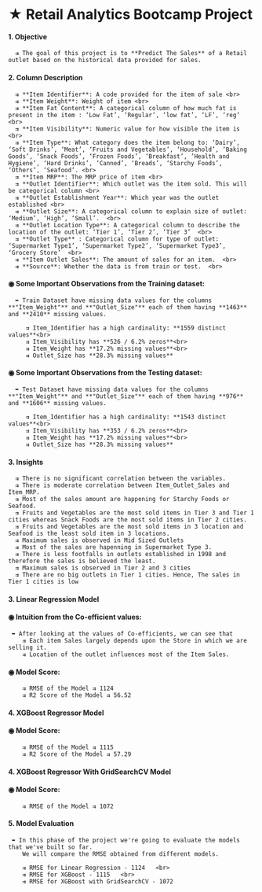 # ★ Retail Analytics Bootcamp Project

#### 1. Objective
      ⇉ The goal of this project is to **Predict The Sales** of a Retail outlet based on the historical data provided for sales.


#### 2. Column Description

      ⇉ **Item Identifier**: A code provided for the item of sale <br>
      ⇉ **Item Weight**: Weight of item <br>
      ⇉ **Item Fat Content**: A categorical column of how much fat is present in the item : ‘Low Fat’, ‘Regular’, ‘low fat’, ‘LF’, ‘reg’ <br>
      ⇉ **Item Visibility**: Numeric value for how visible the item is  <br> 
      ⇉ **Item Type**: What category does the item belong to: ‘Dairy’, ‘Soft Drinks’, ‘Meat’, ‘Fruits and Vegetables’, ‘Household’, ‘Baking Goods’, ‘Snack Foods’, ‘Frozen Foods’, ‘Breakfast’, ’Health and Hygiene’, ‘Hard Drinks’, ‘Canned’, ‘Breads’, ‘Starchy Foods’, ‘Others’, ‘Seafood’. <br>
      ⇉ **Item MRP**: The MRP price of item <br>
      ⇉ **Outlet Identifier**: Which outlet was the item sold. This will be categorical column <br>
      ⇉ **Outlet Establishment Year**: Which year was the outlet established <br>
      ⇉ **Outlet Size**: A categorical column to explain size of outlet: ‘Medium’, ‘High’, ‘Small’.  <br> 
      ⇉ **Outlet Location Type**: A categorical column to describe the location of the outlet: ‘Tier 1’, ‘Tier 2’, ‘Tier 3’  <br>
      ⇉ **Outlet Type** : Categorical column for type of outlet: ‘Supermarket Type1’, ‘Supermarket Type2’, ‘Supermarket Type3’, ‘Grocery Store’  <br>
      ⇉ **Item Outlet Sales**: The amount of sales for an item.  <br> 
      ⇉ **Source**: Whether the data is from train or test.  <br>
   
   
#### ◉ Some Important Observations from the Training dataset:

      ➥ Train Dataset have missing data values for the columns **"Item_Weight"** and **"Outlet_Size"** each of them having **1463** and **2410** missing values.

         ⇉ Item_Identifier has a high cardinality: **1559 distinct values**<br>
         ⇉ Item_Visibility has **526 / 6.2% zeros**<br>
         ⇉ Item_Weight has **17.2% missing values**<br>
         ⇉ Outlet_Size has **28.3% missing values**
   
   
#### ◉ Some Important Observations from the Testing dataset:

      ➥ Test Dataset have missing data values for the columns **"Item_Weight"** and **"Outlet_Size"** each of them having **976** and **1606** missing values.

         ⇉ Item_Identifier has a high cardinality: **1543 distinct values**<br>
         ⇉ Item_Visibility has **353 / 6.2% zeros**<br>
         ⇉ Item_Weight has **17.2% missing values**<br>
         ⇉ Outlet_Size has **28.3% missing values**
   
#### 3. Insights
      ⇉ There is no significant correlation between the variables.
      ⇉ There is moderate correlation between Item_Outlet_Sales and Item_MRP.
      ⇉ Most of the sales amount are happening for Starchy Foods or Seafood.
      ⇉ Fruits and Vegetables are the most sold items in Tier 3 and Tier 1 cities whereas Snack Foods are the most sold items in Tier 2 cities. 
      ⇉ Fruits and Vegetables are the most sold items in 3 location and Seafood is the least sold item in 3 locations.
      ⇉ Maximum sales is observed in Mid Sized Outlets
      ⇉ Most of the sales are hapenning in Supermarket Type 3.
      ⇉ There is less footfalls in outlets established in 1998 and therefore the sales is believed the least.
      ⇉ Maximum sales is observed in Tier 2 and 3 cities
      ⇉ There are no big outlets in Tier 1 cities. Hence, The sales in Tier 1 cities is low
      
      
#### 3. Linear Regression Model

#### ◉ Intuition from the Co-efficient values:

     ➥ After looking at the values of Co-efficients, we can see that
        ⇉ Each item Sales largely depends upon the Store in which we are selling it. 
        ⇉ Location of the outlet influences most of the Item Sales. 
     
#### ◉ Model Score:     
        ⇉ RMSE of the Model ⇉ 1124
        ⇉ R2 Score of the Model ⇉ 56.52


#### 4. XGBoost Regressor Model

#### ◉ Model Score:     
        ⇉ RMSE of the Model ⇉ 1115
        ⇉ R2 Score of the Model ⇉ 57.29
        
        
#### 4. XGBoost Regressor With GridSearchCV Model

#### ◉ Model Score:     
        ⇉ RMSE of the Model ⇉ 1072
        
        
#### 5. Model Evaluation
     ➥ In this phase of the project we're going to evaluate the models that we've built so far.
        We will compare the RMSE obtained from different models.

        ⇉ RMSE for Linear Regression - 1124   <br>
        ⇉ RMSE for XGBoost - 1115   <br>
        ⇉ RMSE for XGBoost with GridSearchCV - 1072
